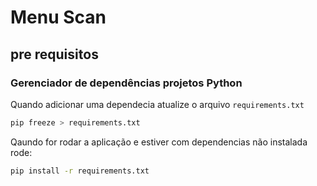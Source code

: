 # Menu Scan

## pre requisitos


### Gerenciador de dependências projetos Python

Quando adicionar uma dependecia atualize o arquivo `requirements.txt`
```bash
pip freeze > requirements.txt
```
Qaundo for rodar a aplicação e estiver com dependencias não instalada rode:
```bash
pip install -r requirements.txt
```